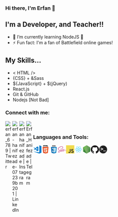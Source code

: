 ### Hi there, I'm Erfan 👋
 

## I'm a Developer, and Teacher!!

- 🌱 I’m currently learning NodeJS 🤞
- ⚡ Fun fact: I'm a fan of Battlefield online games!


## My Skills...

- < HTML />
- {CSS} + &Sass
- ${JavaScript} + $(jQuery)
- React.js
- Git & GitHub
- Nodejs [Not Bad] 


### Connect with me:

<a href="https://twitter.com/erfan_6789">
<img align="left" alt="erfan_6789 | Twitter" width="22px" src="https://cdn.jsdelivr.net/npm/simple-icons@v3/icons/twitter.svg" />
</a>

<a href="https://www.linkedin.com/in/erfan-hanifezade-07239b201/">
<img align="left" alt="erfan-hanifezade-07239b201 | LinkedIn" width="22px" src="https://cdn.jsdelivr.net/npm/simple-icons@v3/icons/linkedin.svg" />
</a>

<a href="https://www.instagram.com/erfan_hanifezadee/">
<img align="left" alt="erfanhanifezade | Instagram" width="22px" src="https://cdn.jsdelivr.net/npm/simple-icons@v3/icons/instagram.svg" />
</a>

<a href="tg://resolve?domain=Erfan_Hanifezade">
<img align="left" alt="Erfan_Hanifezade | Telegram" width="22px" src="https://cdn.jsdelivr.net/npm/simple-icons@3.13.0/icons/telegram.svg" />
</a>

<br />

### Languages and Tools:

<img align="left" alt="Visual Studio Code" width="26px" src="https://raw.githubusercontent.com/github/explore/80688e429a7d4ef2fca1e82350fe8e3517d3494d/topics/visual-studio-code/visual-studio-code.png" />
<img align="left" alt="HTML5" width="26px" src="https://raw.githubusercontent.com/github/explore/80688e429a7d4ef2fca1e82350fe8e3517d3494d/topics/html/html.png" />
<img align="left" alt="CSS3" width="26px" src="https://raw.githubusercontent.com/github/explore/80688e429a7d4ef2fca1e82350fe8e3517d3494d/topics/css/css.png" />
<img align="left" alt="Sass" width="26px" src="https://raw.githubusercontent.com/github/explore/80688e429a7d4ef2fca1e82350fe8e3517d3494d/topics/sass/sass.png" />
<img align="left" alt="JavaScript" width="26px" src="https://raw.githubusercontent.com/github/explore/80688e429a7d4ef2fca1e82350fe8e3517d3494d/topics/javascript/javascript.png" />
<img align="left" alt="React" width="26px" src="https://raw.githubusercontent.com/github/explore/80688e429a7d4ef2fca1e82350fe8e3517d3494d/topics/react/react.png" />
<img align="left" alt="Node.js" width="26px" src="https://raw.githubusercontent.com/github/explore/80688e429a7d4ef2fca1e82350fe8e3517d3494d/topics/nodejs/nodejs.png" />
<img align="left" alt="GitHub" width="26px" src="https://raw.githubusercontent.com/github/explore/78df643247d429f6cc873026c0622819ad797942/topics/github/github.png" />
<img align="left" alt="Terminal" width="26px" src="https://raw.githubusercontent.com/github/explore/80688e429a7d4ef2fca1e82350fe8e3517d3494d/topics/terminal/terminal.png" />

<br />
